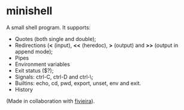 # minishell
A small shell program. It supports:
- Quotes (both single and double);
- Redirections (**<** (input), **<<** (heredoc), **>** (output) and **>>** (output in append mode);
- Pipes
- Environment variables
- Exit status ($?);
- Signals: ctrl-C, ctrl-D and ctrl-\\;
- Builtins: echo, cd, pwd, export, unset, env and exit.
- History

(Made in collaboration with [fivieira](https://github.com/fivieira)).
